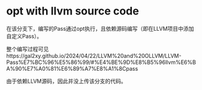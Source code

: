 # opt with llvm source code

在该分支下，编写的Pass通过opt执行，且依赖源码编写（即在LLVM项目中添加自定义Pass）。

整个编写过程可见https://gal2xy.github.io/2024/04/22/LLVM%20and%20OLLVM/LLVM-Pass%E7%BC%96%E5%86%99/#%E4%BE%9D%E8%B5%96llvm%E6%BA%90%E7%A0%81%E6%89%A7%E8%A1%8Cpass

由于依赖LLVM源码，因此并没上传该分支的代码。
